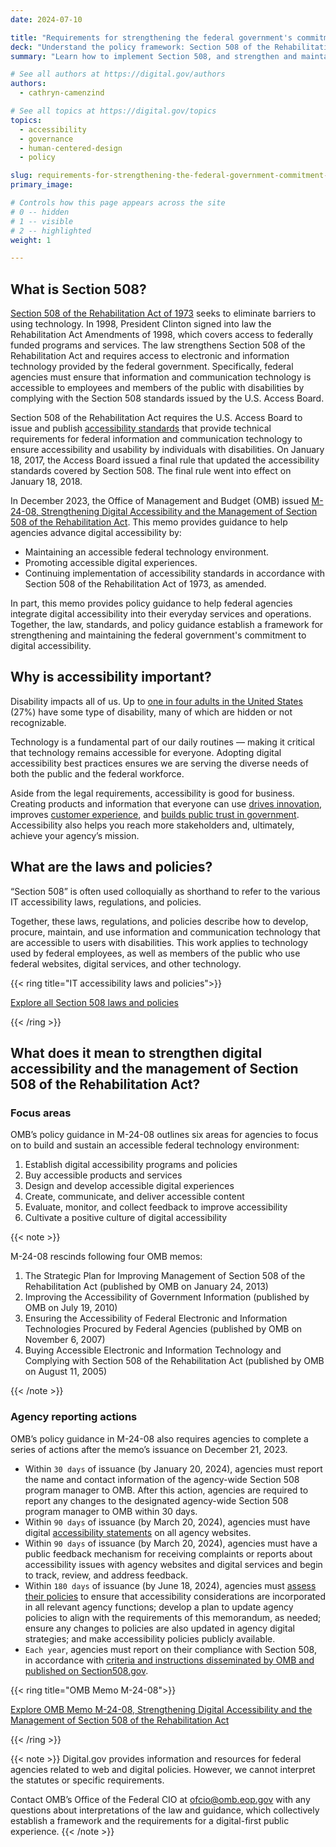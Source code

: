 ```yaml
---
date: 2024-07-10

title: "Requirements for strengthening the federal government's commitment to digital accessibility"
deck: "Understand the policy framework: Section 508 of the Rehabilitation Act of 1973, Section 508 Standards, and OMB Memo M-24-08"
summary: "Learn how to implement Section 508, and strengthen and maintain your agency's commitment to digital accessibility."

# See all authors at https://digital.gov/authors
authors:
  - cathryn-camenzind

# See all topics at https://digital.gov/topics
topics:
  - accessibility
  - governance
  - human-centered-design
  - policy

slug: requirements-for-strengthening-the-federal-government-commitment-to-digital-accessibility
primary_image: 

# Controls how this page appears across the site
# 0 -- hidden
# 1 -- visible
# 2 -- highlighted
weight: 1

---
```


## What is Section 508?

[Section 508 of the Rehabilitation Act of 1973](https://www.access-board.gov/about/law/ra.html) seeks to eliminate barriers to using technology. In 1998, President Clinton signed into law the Rehabilitation Act Amendments of 1998, which covers access to federally funded programs and services. The law strengthens Section 508 of the Rehabilitation Act and requires access to electronic and information technology provided by the federal government. Specifically, federal agencies must ensure that information and communication technology is accessible to employees and members of the public with disabilities by complying with the Section 508 standards issued by the U.S. Access Board.

Section 508 of the Rehabilitation Act requires the U.S. Access Board to issue and publish [accessibility standards](https://www.access-board.gov/ict/) that provide technical requirements for federal information and communication technology to ensure accessibility and usability by individuals with disabilities.  On January 18, 2017, the Access Board issued a final rule that updated the accessibility standards covered by Section 508. The final rule went into effect on January 18, 2018.

In December 2023, the Office of Management and Budget (OMB) issued [M-24-08, Strengthening Digital Accessibility and the Management of Section 508 of the Rehabilitation Act](https://www.whitehouse.gov/omb/management/ofcio/m-24-08-strengthening-digital-accessibility-and-the-management-of-section-508-of-the-rehabilitation-act/). This memo provides guidance to help agencies advance digital accessibility by:

* Maintaining an accessible federal technology environment.
* Promoting accessible digital experiences.
* Continuing implementation of accessibility standards in accordance with Section 508 of the Rehabilitation Act of 1973, as amended.

In part, this memo provides policy guidance to help federal agencies integrate digital accessibility into their everyday services and operations. Together, the law, standards, and policy guidance establish a framework for strengthening and maintaining the federal government's commitment to digital accessibility.

## Why is accessibility important?

Disability impacts all of us. Up to [one in four adults in the United States](https://www.cdc.gov/ncbddd/disabilityandhealth/infographic-disability-impacts-all.html) (27%) have some type of disability, many of which are hidden or not recognizable.

Technology is a fundamental part of our daily routines — making it critical that technology remains accessible for everyone. Adopting digital accessibility best practices ensures we are serving the diverse needs of both the public and the federal workforce.

Aside from the legal requirements, accessibility is good for business. Creating products and information that everyone can use [drives innovation](https://digital.gov/topics/innovation/), improves [customer experience](https://digital.gov/topics/customer-experience/), and [builds public trust in government](https://digital.gov/topics/trust/). Accessibility also helps you reach more stakeholders and, ultimately, achieve your agency’s mission.

## What are the laws and policies?

“Section 508” is often used colloquially as shorthand to refer to the various IT accessibility laws, regulations, and policies.

Together, these laws, regulations, and policies describe how to develop, procure, maintain, and use information and communication technology that are accessible to users with disabilities. This work applies to technology used by federal employees, as well as members of the public who use federal websites, digital services, and other technology.

{{< ring title="IT accessibility laws and policies">}}

[Explore all Section 508 laws and policies](https://www.section508.gov/manage/laws-and-policies/)

{{< /ring >}}

## What does it mean to strengthen digital accessibility and the management of Section 508 of the Rehabilitation Act?

### Focus areas

OMB’s policy guidance in M-24-08 outlines six areas for agencies to focus on to build and sustain an accessible federal technology environment:

1. Establish digital accessibility programs and policies
2. Buy accessible products and services
3. Design and develop accessible digital experiences
4. Create, communicate, and deliver accessible content
5. Evaluate, monitor, and collect feedback to improve accessibility
6. Cultivate a positive culture of digital accessibility

{{< note >}}

M-24-08 rescinds following four OMB memos:

1. The Strategic Plan for Improving Management of Section 508 of the Rehabilitation Act (published by OMB on January 24, 2013)
2. Improving the Accessibility of Government Information (published by OMB on July 19, 2010)
3. Ensuring the Accessibility of Federal Electronic and Information Technologies Procured by Federal Agencies (published by OMB on November 6, 2007)
4. Buying Accessible Electronic and Information Technology and Complying with Section 508 of the Rehabilitation Act (published by OMB on August 11, 2005)

{{< /note >}}

### Agency reporting actions

OMB’s policy guidance in M-24-08 also requires agencies to complete a series of actions after the memo’s issuance on December 21, 2023.

* Within `30 days` of issuance (by January 20, 2024), agencies must report the name and contact information of the agency-wide Section 508 program manager to OMB. After this action, agencies are required to report any changes to the designated agency-wide Section 508 program manager to OMB within 30 days.
* Within `90 days` of issuance (by March 20, 2024), agencies must have digital [accessibility statements](https://www.section508.gov/manage/laws-and-policies/website-accessibility-statement/) on all agency websites.
* Within `90 days` of issuance (by March 20, 2024), agencies must have a public feedback mechanism for receiving complaints or reports about accessibility issues with agency websites and digital services and begin to track, review, and address feedback.
* Within `180 days` of issuance (by June 18, 2024), agencies must [assess their policies](https://www.section508.gov/manage/policy-framework/introduction/) to ensure that accessibility considerations are incorporated in all relevant agency functions; develop a plan to update agency policies to align with the requirements of this memorandum, as needed; ensure any changes to policies are also updated in agency digital strategies; and make accessibility policies publicly available.
* `Each year`, agencies must report on their compliance with Section 508, in accordance with [criteria and instructions disseminated by OMB and published on Section508.gov](https://www.section508.gov/manage/section-508-assessment/).

{{< ring title="OMB Memo M-24-08">}}

[Explore OMB Memo M-24-08, Strengthening Digital Accessibility and the Management of Section 508 of the Rehabilitation Act](https://www.whitehouse.gov/omb/management/ofcio/m-24-08-strengthening-digital-accessibility-and-the-management-of-section-508-of-the-rehabilitation-act/)

{{< /ring >}}

{{< note >}}
Digital.gov provides information and resources for federal agencies related to web and digital policies.  However, we cannot interpret the statutes or specific requirements.

Contact OMB’s Office of the Federal CIO at [ofcio@omb.eop.gov](mailto:ofcio@omb.eop.gov) with any questions about interpretations of the law and guidance, which collectively establish a framework and the requirements for a digital-first public experience.
{{< /note >}}

